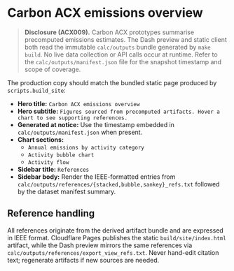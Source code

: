 # Carbon ACX emissions overview

> **Disclosure (ACX009).** Carbon ACX prototypes summarise precomputed emissions
> estimates. The Dash preview and static client both read the immutable
> `calc/outputs` bundle generated by `make build`. No live data collection or API
> calls occur at runtime. Refer to the `calc/outputs/manifest.json` file for the
> snapshot timestamp and scope of coverage.

The production copy should match the bundled static page produced by
`scripts.build_site`:

- **Hero title:** `Carbon ACX emissions overview`
- **Hero subtitle:** `Figures sourced from precomputed artifacts. Hover a chart to see supporting references.`
- **Generated at notice:** Use the timestamp embedded in `calc/outputs/manifest.json` when present.
- **Chart sections:**
  - `Annual emissions by activity category`
  - `Activity bubble chart`
  - `Activity flow`
- **Sidebar title:** `References`
- **Sidebar body:** Render the IEEE-formatted entries from
  `calc/outputs/references/{stacked,bubble,sankey}_refs.txt` followed by the
  dataset manifest summary.

## Reference handling

All references originate from the derived artifact bundle and are expressed in
IEEE format. Cloudflare Pages publishes the static `build/site/index.html`
artifact, while the Dash preview mirrors the same references via
`calc/outputs/references/export_view_refs.txt`. Never hand-edit citation text;
regenerate artifacts if new sources are needed.
